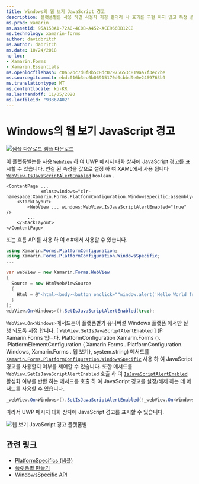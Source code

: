 ```yaml
---
title: Windows의 웹 보기 JavaScript 경고
description: 플랫폼별를 사용 하면 사용자 지정 렌더러 나 효과를 구현 하지 않고 특정 플랫폼 에서만 사용할 수 있는 기능을 사용할 수 있습니다. 이 문서에서는 웹 보기에서 UWP 메시지 대화 상자에 JavaScript 경고를 표시할 수 있도록 하는 Windows 플랫폼 관련 기능을 사용 하는 방법을 설명 합니다.
ms.prod: xamarin
ms.assetid: 95A153A1-72A0-4C0B-A452-ACE966BB12CB
ms.technology: xamarin-forms
author: davidbritch
ms.author: dabritch
ms.date: 10/24/2018
no-loc:
- Xamarin.Forms
- Xamarin.Essentials
ms.openlocfilehash: c0a52bc7d0f8b5c8dc07975653c819aa7f3ec2be
ms.sourcegitcommit: ebdc016b3ec0b06915170d0cbbd9e0e2469763b9
ms.translationtype: MT
ms.contentlocale: ko-KR
ms.lasthandoff: 11/05/2020
ms.locfileid: "93367402"
---
```

# <a name="webview-javascript-alerts-on-windows"></a>Windows의 웹 보기 JavaScript 경고

[![샘플 다운로드](~/media/shared/download.png) 샘플 다운로드](/samples/xamarin/xamarin-forms-samples/userinterface-platformspecifics)

이 플랫폼별는를 사용 [`WebView`](xref:Xamarin.Forms.WebView) 하 여 UWP 메시지 대화 상자에 JavaScript 경고를 표시할 수 있습니다. 연결 된 속성을 값으로 설정 하 여 XAML에서 사용 됩니다 [`WebView.IsJavaScriptAlertEnabled`](xref:Xamarin.Forms.PlatformConfiguration.WindowsSpecific.WebView.IsJavaScriptAlertEnabledProperty) `boolean` .

```xaml
<ContentPage ...
             xmlns:windows="clr-namespace:Xamarin.Forms.PlatformConfiguration.WindowsSpecific;assembly=Xamarin.Forms.Core">
    <StackLayout>
        <WebView ... windows:WebView.IsJavaScriptAlertEnabled="true" />
        ...
    </StackLayout>
</ContentPage>
```

또는 흐름 API를 사용 하 여 c #에서 사용할 수 있습니다.

```csharp
using Xamarin.Forms.PlatformConfiguration;
using Xamarin.Forms.PlatformConfiguration.WindowsSpecific;
...

var webView = new Xamarin.Forms.WebView
{
  Source = new HtmlWebViewSource
  {
    Html = @"<html><body><button onclick=""window.alert('Hello World from JavaScript');"">Click Me</button></body></html>"
  }
};
webView.On<Windows>().SetIsJavaScriptAlertEnabled(true);
```

`WebView.On<Windows>`메서드는이 플랫폼별가 유니버설 Windows 플랫폼 에서만 실행 되도록 지정 합니다. [ `WebView.SetIsJavaScriptAlertEnabled` ] (F: Xamarin.Forms 입니다. PlatformConfiguration Xamarin.Forms (). IPlatformElementConfiguration { Xamarin.Forms . PlatformConfiguration. Windows, Xamarin.Forms . 웹 보기}, system.string) 메서드를 [`Xamarin.Forms.PlatformConfiguration.WindowsSpecific`](xref:Xamarin.Forms.PlatformConfiguration.WindowsSpecific) 사용 하 여 JavaScript 경고를 사용할지 여부를 제어할 수 있습니다. 또한 메서드를 `WebView.SetIsJavaScriptAlertEnabled` 호출 하 여 [`IsJavaScriptAlertEnabled`](xref:Xamarin.Forms.PlatformConfiguration.WindowsSpecific.WebView.IsJavaScriptAlertEnabled*) 활성화 여부를 반환 하는 메서드를 호출 하 여 JavaScript 경고를 설정/해제 하는 데 메서드를 사용할 수 있습니다.

```csharp
_webView.On<Windows>().SetIsJavaScriptAlertEnabled(!_webView.On<Windows>().IsJavaScriptAlertEnabled());
```

따라서 UWP 메시지 대화 상자에 JavaScript 경고를 표시할 수 있습니다.

![웹 보기 JavaScript 경고 플랫폼별](webview-javascript-alert-images/webview-javascript-alert.png "웹 보기 JavaScript 경고 플랫폼별")

## <a name="related-links"></a>관련 링크

- [PlatformSpecifics (샘플)](/samples/xamarin/xamarin-forms-samples/userinterface-platformspecifics)
- [플랫폼별 만들기](~/xamarin-forms/platform/platform-specifics/index.md#creating-platform-specifics)
- [WindowsSpecific API](xref:Xamarin.Forms.PlatformConfiguration.WindowsSpecific)